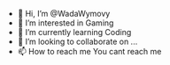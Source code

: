 - 👋 Hi, I’m @WadaWymovy
- 👀 I’m interested in Gaming
- 🌱 I’m currently learning Coding
- 💞️ I’m looking to collaborate on ...
- 📫 How to reach me You cant reach me

<!---
WadaWymovy/WadaWymovy is a ✨ special ✨ repository because its `README.md` (this file) appears on your GitHub profile.
You can click the Preview link to take a look at your changes.
--->
